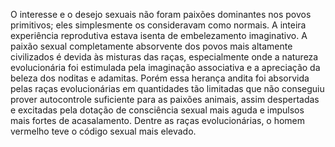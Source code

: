 ﻿O interesse e o desejo sexuais não foram paixões dominantes nos povos primitivos; eles simplesmente os consideravam como normais. A inteira experiência reprodutiva estava isenta de embelezamento imaginativo. A paixão sexual completamente absorvente dos povos mais altamente civilizados é devida às misturas das raças, especialmente onde a natureza evolucionária foi estimulada pela imaginação associativa e a apreciação da beleza dos noditas e adamitas. Porém essa herança andita foi absorvida pelas raças evolucionárias em quantidades tão limitadas que não conseguiu prover autocontrole suficiente para as paixões animais, assim despertadas e excitadas pela dotação de  consciência sexual mais aguda e impulsos mais fortes de acasalamento. Dentre as raças evolucionárias, o homem vermelho teve o código sexual mais elevado.